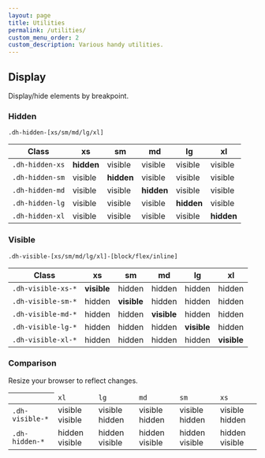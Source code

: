 ```yaml
---
layout: page
title: Utilities
permalink: /utilities/
custom_menu_order: 2
custom_description: Various handy utilities.
---
```


<h2>Display</h2>
<p>Display/hide elements by breakpoint.</p>


<h3>Hidden</h3>
<p class="lead">
    <code>.dh-hidden-[xs/sm/md/lg/xl]</code>
</p>

<table class="table table-bordered mb-2">
    <thead>
        <tr>
            <th>Class</th>
            <th>xs</th>
            <th>sm</th>
            <th>md</th>
            <th>lg</th>
            <th>xl</th>
        </tr>
    </thead>
    <tbody>
        <tr>
            <td><code>.dh-hidden-xs</code></td>
            <td class="table-danger"><strong>hidden</strong></td>
            <td><span class="text-muted">visible</span></td>
            <td><span class="text-muted">visible</span></td>
            <td><span class="text-muted">visible</span></td>
            <td><span class="text-muted">visible</span></td>
        </tr>
        <tr>
            <td><code>.dh-hidden-sm</code></td>
            <td><span class="text-muted">visible</span></td>
            <td class="table-danger"><strong>hidden</strong></td>
            <td><span class="text-muted">visible</span></td>
            <td><span class="text-muted">visible</span></td>
            <td><span class="text-muted">visible</span></td>
        </tr>
        <tr>
            <td><code>.dh-hidden-md</code></td>
            <td><span class="text-muted">visible</span></td>
            <td><span class="text-muted">visible</span></td>
            <td class="table-danger"><strong>hidden</strong></td>
            <td><span class="text-muted">visible</span></td>
            <td><span class="text-muted">visible</span></td>
        </tr>
        <tr>
            <td><code>.dh-hidden-lg</code></td>
            <td><span class="text-muted">visible</span></td>
            <td><span class="text-muted">visible</span></td>
            <td><span class="text-muted">visible</span></td>
            <td class="table-danger"><strong>hidden</strong></td>
            <td><span class="text-muted">visible</span></td>
        </tr>
        <tr>
            <td><code>.dh-hidden-xl</code></td>
            <td><span class="text-muted">visible</span></td>
            <td><span class="text-muted">visible</span></td>
            <td><span class="text-muted">visible</span></td>
            <td><span class="text-muted">visible</span></td>
            <td class="table-danger"><strong>hidden</strong></td>
        </tr>
    </tbody>
</table>

<h3>Visible</h3>
<p class="lead">
    <code>.dh-visible-[xs/sm/md/lg/xl]-[block/flex/inline]</code>
</p>

<table class="table table-bordered mb-2">
    <thead>
        <tr>
            <th>Class</th>
            <th>xs</th>
            <th>sm</th>
            <th>md</th>
            <th>lg</th>
            <th>xl</th>
        </tr>
    </thead>
    <tbody>
        <tr>
            <td><code>.dh-visible-xs-*</code></td>
            <td class="table-success"><strong >visible</strong></td>
            <td><span class="text-muted">hidden</span></td>
            <td><span class="text-muted">hidden</span></td>
            <td><span class="text-muted">hidden</span></td>
            <td><span class="text-muted">hidden</span></td>
        </tr>
        <tr>
            <td><code>.dh-visible-sm-*</code></td>
            <td><span class="text-muted">hidden</span></td>
            <td class="table-success"><strong >visible</strong></td>
            <td><span class="text-muted">hidden</span></td>
            <td><span class="text-muted">hidden</span></td>
            <td><span class="text-muted">hidden</span></td>
        </tr>
        <tr>
            <td><code>.dh-visible-md-*</code></td>
            <td><span class="text-muted">hidden</span></td>
            <td><span class="text-muted">hidden</span></td>
            <td class="table-success"><strong >visible</strong></td>
            <td><span class="text-muted">hidden</span></td>
            <td><span class="text-muted">hidden</span></td>
        </tr>
        <tr>
            <td><code>.dh-visible-lg-*</code></td>
            <td><span class="text-muted">hidden</span></td>
            <td><span class="text-muted">hidden</span></td>
            <td><span class="text-muted">hidden</span></td>
            <td class="table-success"><strong >visible</strong></td>
            <td><span class="text-muted">hidden</span></td>
        </tr>
        <tr>
            <td><code>.dh-visible-xl-*</code></td>
            <td><span class="text-muted">hidden</span></td>
            <td><span class="text-muted">hidden</span></td>
            <td><span class="text-muted">hidden</span></td>
            <td><span class="text-muted">hidden</span></td>
            <td class="table-success"><strong >visible</strong></td>
        </tr>
    </tbody>
</table>

<h3>Comparison</h3>
<p class="lead">Resize your browser to reflect changes.</p>
<table class="table table-bordered">
    <thead>
        <tr>
            <th></th>
            <td><code>xl</code></td>
            <td><code>lg</code></td>
            <td><code>md</code></td>
            <td><code>sm</code></td>
            <td><code>xs</code></td>
        </tr>
    </thead>
    <tbody>
        <tr>
            <td>
                <code>.dh-visible-*</code>
            </td>
            <td>
                <span class="dh-visible-xl-inline text-success">visible</span>
                <span class="dh-hidden-xl text-danger">visible</span>
            </td>
            <td>
                <span class="dh-visible-lg-inline text-success">visible</span>
                <span class="dh-hidden-lg text-danger">hidden</span>
            </td>
            <td>
                <span class="dh-visible-md-inline text-success">visible</span>
                <span class="dh-hidden-md text-danger">hidden</span>
            </td>
            <td>
                <span class="dh-visible-sm-inline text-success">visible</span>
                <span class="dh-hidden-sm text-danger">hidden</span>
            </td>
            <td>
                <span class="dh-visible-xs-inline text-success">visible</span>
                <span class="dh-hidden-xs text-danger">hidden</span>
            </td>
        </tr>
        <tr>
            <td>
                <code>.dh-hidden-*</code>
            </td>
            <td>
                <span class="dh-visible-xl-inline text-danger">hidden</span>
                <span class="dh-hidden-xl text-success">visible</span>
            </td>
            <td>
                <span class="dh-visible-lg-inline text-danger">hidden</span>
                <span class="dh-hidden-lg text-success">visible</span>
            </td>
            <td>
                <span class="dh-visible-md-inline text-danger">hidden</span>
                <span class="dh-hidden-md text-success">visible</span>
            </td>
            <td>
                <span class="dh-visible-sm-inline text-danger">hidden</span>
                <span class="dh-hidden-sm text-success">visible</span>
            </td>
            <td>
                <span class="dh-visible-xs-inline text-danger">hidden</span>
                <span class="dh-hidden-xs text-success">visible</span>
            </td>
        </tr>
    </tbody>
</table>

